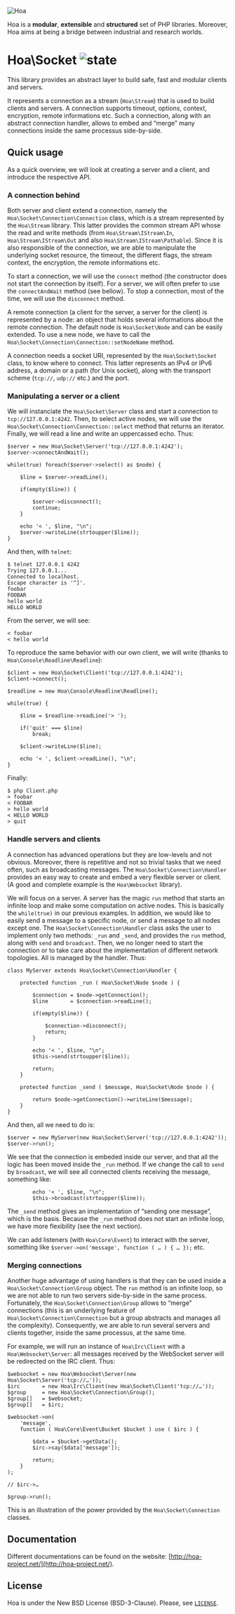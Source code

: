 ![Hoa](http://static.hoa-project.net/Image/Hoa_small.png)

Hoa is a **modular**, **extensible** and **structured** set of PHP libraries.
Moreover, Hoa aims at being a bridge between industrial and research worlds.

# Hoa\Socket ![state](http://central.hoa-project.net/State/Socket)

This library provides an abstract layer to build safe, fast and modular clients
and servers.

It represents a connection as a stream (`Hoa\Stream`) that is used to build
clients and servers. A connection supports timeout, options, context,
encryption, remote informations etc. Such a connection, along with an abstract
connection handler, allows to embed and “merge” many connections inside the same
processus side-by-side.

## Quick usage

As a quick overview, we will look at creating a server and a client, and
introduce the respective API.

### A connection behind

Both server and client extend a connection, namely the
`Hoa\Socket\Connection\Connection` class, which is a stream represented by the
`Hoa\Stream` library. This latter provides the common stream API whose the read
and write methods (from `Hoa\Stream\IStream\In`, `Hoa\Stream\IStream\Out` and
also `Hoa\Stream\IStream\Pathable`). Since it is also responsible of the
connection, we are able to manipulate the underlying socket resource, the
timeout, the different flags, the stream context, the encryption, the remote
informations etc.

To start a connection, we will use the `connect` method (the constructor does
not start the connection by itself). For a server, we will often prefer to use
the `connectAndWait` method (see bellow). To stop a connection, most of the
time, we will use the `disconnect` method.

A remote connection (a client for the server, a server for the client) is
represented by a node: an object that holds several informations about the
remote connection. The default node is `Hoa\Socket\Node` and can be easily
extended. To use a new node, we have to call the
`Hoa\Socket\Connection\Connection::setNodeName` method.

A connection needs a socket URI, represented by the `Hoa\Socket\Socket` class,
to know where to connect. This latter represents an IPv4 or IPv6 address, a
domain or a path (for Unix socket), along with the transport scheme (`tcp://`,
`udp://` etc.) and the port.

### Manipulating a server or a client

We will instanciate the `Hoa\Socket\Server` class and start a connection to
`tcp://127.0.0.1:4242`. Then, to select active nodes,
we will use the `Hoa\Socket\Connection\Connection::select` method that returns
an iterator.  Finally, we will read a line and write an uppercassed echo. Thus:

    $server = new Hoa\Socket\Server('tcp://127.0.0.1:4242');
    $server->connectAndWait();

    while(true) foreach($server->select() as $node) {

        $line = $server->readLine();

        if(empty($line)) {

            $server->disconnect();
            continue;
        }

        echo '< ', $line, "\n";
        $server->writeLine(strtoupper($line));
    }

And then, with `telnet`:

    $ telnet 127.0.0.1 4242
    Trying 127.0.0.1...
    Connected to localhost.
    Escape character is '^]'.
    foobar
    FOOBAR
    hello world
    HELLO WORLD

From the server, we will see:

    < foobar
    < hello world

To reproduce the same behavior with our own client, we will write (thanks to
`Hoa\Console\Readline\Readline`):

    $client = new Hoa\Socket\Client('tcp://127.0.0.1:4242');
    $client->connect();

    $readline = new Hoa\Console\Readline\Readline();

    while(true) {

        $line = $readline->readLine('> ');

        if('quit' === $line)
            break;

        $client->writeLine($line);

        echo '< ', $client->readLine(), "\n";
    }

Finally:

    $ php Client.php
    > foobar
    < FOOBAR
    > hello world
    < HELLO WORLD
    > quit

### Handle servers and clients

A connection has advanced operations but they are low-levels and not obvious.
Moreover, there is repetitive and not so trivial tasks that we need often, such
as broadcasting messages. The `Hoa\Socket\Connection\Handler` provides an easy
way to create and embed a very flexible server or client. (A good and complete
example is the `Hoa\Websocket` library).

We will focus on a server. A server has the magic `run` method that starts an
infinite loop and make some computation on active nodes. This is basically the
`while(true)` in our previous examples. In addition, we would like to easily
send a message to a specific node, or send a message to all nodes except one.
The `Hoa\Socket\Connection\Handler` class asks the user to implement only two
methods: `_run` and `_send`, and provides the `run` method, along with `send`
and `broadcast`. Then, we no longer need to start the connection or to take care
about the implementation of different network topologies. All is managed by the
handler.  Thus:

    class MyServer extends Hoa\Socket\Connection\Handler {

        protected function _run ( Hoa\Socket\Node $node ) {

            $connection = $node->getConnection();
            $line       = $connection->readLine();

            if(empty($line)) {

                $connection->disconnect();
                return;
            }

            echo '< ', $line, "\n";
            $this->send(strtoupper($line));

            return;
        }

        protected function _send ( $message, Hoa\Socket\Node $node ) {

            return $node->getConnection()->writeLine($message);
        }
    }

And then, all we need to do is:

    $server = new MyServer(new Hoa\Socket\Server('tcp://127.0.0.1:4242'));
    $server->run();

We see that the connection is embeded inside our server, and that all the logic
has been moved inside the `_run` method. If we change the call to `send` by
`broadcast`, we will see all connected clients receiving the message, something
like:

            echo '< ', $line, "\n";
            $this->broadcast(strtoupper($line));

The `_send` method gives an implementation of “sending one message”, which is
the basis. Because the `_run` method does not start an infinite loop, we have
more flexibility (see the next section).

We can add listeners (with `Hoa\Core\Event`) to interact with the server,
something like `$server->on('message', function ( … ) { … });` etc.

### Merging connections

Another huge advantage of using handlers is that they can be used inside a
`Hoa\Socket\Connection\Group` object. The `run` method is an infinite loop, so
we are not able to run two servers side-by-side in the same process.
Fortunately, the `Hoa\Socket\Connection\Group` allows to “merge” connections
(this is an underlying feature of `Hoa\Socket\Connection\Connection` but a group
abstracts and manages all the complexity). Consequently, we are able to run
several servers and clients together, inside the same processus, at the same
time.

For example, we will run an instance of `Hoa\Irc\Client` with a
`Hoa\Websocket\Server`: all messages received by the WebSocket server will be
redirected on the IRC client. Thus:

    $websocket = new Hoa\Websocket\Server(new Hoa\Socket\Server('tcp://…'));
    $irc       = new Hoa\Irc\Client(new Hoa\Socket\Client('tcp://…'));
    $group     = new Hoa\Socket\Connection\Group();
    $group[]   = $websocket;
    $group[]   = $irc;

    $websocket->on(
        'message',
        function ( Hoa\Core\Event\Bucket $bucket ) use ( $irc ) {

            $data = $bucket->getData();
            $irc->say($data['message']);

            return;
        }
    );

    // $irc->…

    $group->run();

This is an illustration of the power provided by the `Hoa\Socket\Connection`
classes.

## Documentation

Different documentations can be found on the website:
[http://hoa-project.net/](http://hoa-project.net/).

## License

Hoa is under the New BSD License (BSD-3-Clause). Please, see
[`LICENSE`](http://hoa-project.net/LICENSE).
